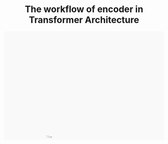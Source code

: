
<h1 align="center">The workflow of encoder in Transformer Architecture</h1>
<div align="center">
  <img src="https://github.com/naiborhujosua/naiborhujosua/blob/master/transformer.gif" align=center alt="transformer">
</div>
</p>

